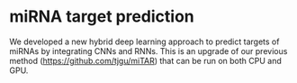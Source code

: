# miRNA target prediction

We developed a new hybrid deep learning approach to predict targets of miRNAs by integrating CNNs and RNNs. 
This is an upgrade of our previous method (https://github.com/tjgu/miTAR) that can be run on both CPU and GPU.
